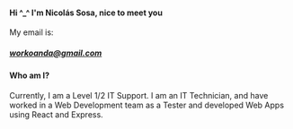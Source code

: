 #### Hi ^_^ I'm Nicolás Sosa, nice to meet you

My email is: <h5>workoanda@gmail.com</h5>

<h4> Who am I? </h4>
Currently, I am a Level 1/2 IT Support.  I am an IT Technician,  and have worked in a Web Development team as a Tester and developed Web Apps using React and Express. 
